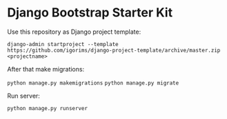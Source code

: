 # Django Bootstrap Starter Kit

Use this repository as Django project template:

`django-admin startproject --template https://github.com/igorims/django-project-template/archive/master.zip <projectname>`

After that make migrations:

`python manage.py makemigrations`
`python manage.py migrate`

Run server:

`python manage.py runserver`
